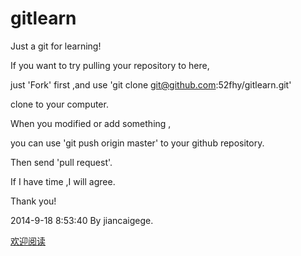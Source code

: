 gitlearn
========

Just a git for learning!


If you want to try  pulling your repository to here,

just 'Fork' first ,and use 'git clone git@github.com:52fhy/gitlearn.git' 

clone to your computer.

When you modified or add something , 

you can use 'git push origin master' to your github repository.

Then send 'pull request'.

If I have time ,I will agree.

Thank you!

2014-9-18 8:53:40 By jiancaigege.

[欢迎阅读](Git使用笔记.md)

